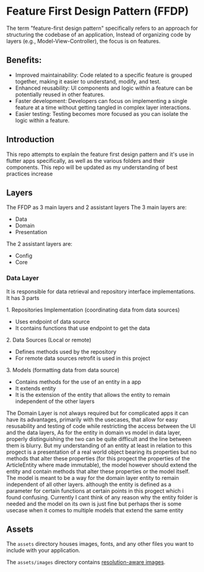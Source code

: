 # Feature First Design Pattern (FFDP)
The term "feature-first design pattern" specifically refers to an approach for structuring the codebase of an application, Instead of organizing code by layers (e.g., Model-View-Controller), the focus is on features.

## Benefits:
- Improved maintainability: Code related to a specific feature is grouped together, making it easier to understand, modify, and test.
- Enhanced reusability: UI components and logic within a feature can be potentially reused in other features.
- Faster development: Developers can focus on implementing a single feature at a time without getting tangled in complex layer interactions.
- Easier testing: Testing becomes more focused as you can isolate the logic within a feature.

## Introduction
This repo attempts to explain the feature first design pattern and it's use in flutter apps specifically, as well as the various folders and their components. This repo will be updated as my understanding of best practices increase

## Layers
The FFDP as 3 main layers and 2 assistant layers
The 3 main layers are:
 - Data
 - Domain
 - Presentation

The 2 assistant layers are:
 - Config
 - Core

### Data Layer
It is responsible for data retrieval and repository interface implementations. It has 3 parts

​1. Repositories Implementation (coordinating data from data sources)
- Uses endpoint of data source 
- It contains functions that use endpoint to get the data

  
​2. Data Sources (Local or remote)
- Defines methods used by the repository
- For remote data sources retrofit is used in this project

  
​3. Models (formatting data from data source)
- Contains methods for the use of an entity in a app
- It extends entity
- It is the extension of the entity that allows the entity to remain independent of the other layers

The Domain Layer is not always required but for complicated apps it can have its advantages, primarily with the usecases, that allow for easy resusability and testing of code while restricting the access between the UI and the data layers, 
As for the entity in domain vs model in data layer, properly distinguishing the two can be quite difficult and the line between them is blurry. But my understanding of an entity at least in relation to this progect is a presentation of a real world object bearing its properties but no methods that alter these properties (for this progect the properties of the ArticleEntity where made immutable), the model however should extend the entity and contain methods that alter these properties or the model itself. The model is meant to be a way for the domain layer entity to remain independent of all other layers. although the entity is defined as a parameter for certain functions at certain points in this progect which i found confusing. Currently I cant think of any reason why the entity folder is needed and the model on its own is just fine but perhaps ther is some usecase when it comes to multiple models that extend the same entity



## Assets

The `assets` directory houses images, fonts, and any other files you want to
include with your application.

The `assets/images` directory contains [resolution-aware
images](https://flutter.dev/docs/development/ui/assets-and-images#resolution-aware).

